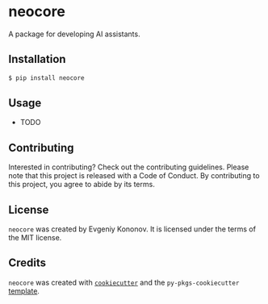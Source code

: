 # neocore

A package for developing AI assistants.

## Installation

```bash
$ pip install neocore
```

## Usage

- TODO

## Contributing

Interested in contributing? Check out the contributing guidelines. Please note that this project is released with a Code of Conduct. By contributing to this project, you agree to abide by its terms.

## License

`neocore` was created by Evgeniy Kononov. It is licensed under the terms of the MIT license.

## Credits

`neocore` was created with [`cookiecutter`](https://cookiecutter.readthedocs.io/en/latest/) and the `py-pkgs-cookiecutter` [template](https://github.com/py-pkgs/py-pkgs-cookiecutter).
